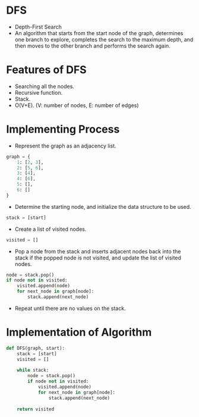 # DFS
- Depth-First Search
- An algorithm that starts from the start node of the graph, determines one branch to explore, completes the search to the maximum depth, and then moves to the other branch and performs the search again.

# Features of DFS
- Searching all the nodes.
- Recursive function.
- Stack.
- O(V+E). (V: number of nodes, E: number of edges)
 
# Implementing Process
- Represent the graph as an adjacency list.
```python
graph = {
    1: [2, 3],
    2: [5, 6],
    3: [4],
    4: [6],
    5: [],
    6: []
}
```
- Determine the starting node, and initialize the data structure to be used.
```python
stack = [start]
```
- Create a list of visited nodes.
```python
visited = []
```
- Pop a node from the stack and inserts adjacent nodes back into the stack if the popped node is not visited, and update the list of visited nodes.
```python
node = stack.pop()
if node not in visited:
    visited.append(node)
    for next_node in graph[node]:
        stack.append(next_node)
```
- Repeat until there are no values ​​on the stack.

# Implementation of Algorithm
```python
def DFS(graph, start):
    stack = [start]
    visited = []
    
    while stack:
        node = stack.pop()
        if node not in visited:
            visited.append(node)
            for next_node in graph[node]:
                stack.append(next_node)
    
    return visited
```
